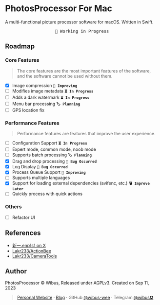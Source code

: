# PhotosProcessor For Mac

A multi-functional picture processor software for macOS. Written in Swift.

<pre align="center">
🧪 Working in Progress
</pre>

## Roadmap

### Core Features

> The core features are the most important features of the software, and the software cannot be used without them.

- [x] Image compression **`🔧 Improving`**
- [ ] Modifies image metadata **`⏳ In Progress`**
- [ ] Adds a dark watermark **`⏳ In Progress`**
- [ ] Menu bar processing **`🏷️ Planning`**
- [ ] GPS location fix

### Performance Features

> Performance features are features that improve the user experience.

- [ ] Configuration Support **`⏳ In Progress`**
- [ ] Expert mode, common mode, noob mode
- [ ] Supports batch processing **`🏷️ Planning`**
- [x] Drag and drop processing **`🐛 Bug Occurred`**
- [x] Log Display **`🐛 Bug Occurred`**
- [x] Process Queue Support **`🔧 Improving`**
- [ ] Supports multiple languages
- [x] Support for loading external dependencies (avifenc, etc.) **`💣 Improve Later`**
- [ ] Quickly process with quick actions

### Others

- [ ] Refactor UI

## References

- [新一.enp1s1 on X](https://twitter.com/_a_wing/status/1700586549065155043)
- [Lakr233/ActionBee](https://github.com/Lakr233/ActionBee)
- [Lakr233/CameraTools](https://github.com/Lakr233/CameraTools)

## Author

PhotosProcessor © Wibus, Released under AGPLv3. Created on Sep 11, 2023

> [Personal Website](http://iucky.cn/) · [Blog](https://blog.iucky.cn/) · GitHub [@wibus-wee](https://github.com/wibus-wee/) · Telegram [@wibus✪](https://t.me/wibus_wee)


